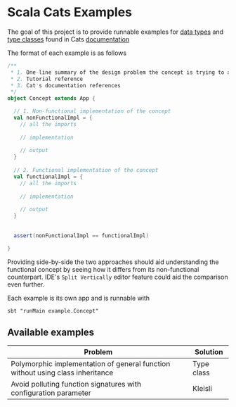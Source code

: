 # Scala Cats Examples

The goal of this project is to provide runnable examples for [data types](https://typelevel.org/cats/datatypes.html) 
and [type classes](https://typelevel.org/cats/typeclasses.html) found in Cats [documentation](https://typelevel.org/cats/#documentation)

The format of each example is as follows

```scala
/**
 * 1. One-line summary of the design problem the concept is trying to address  
 * 2. Tutorial reference
 * 3. Cat's documentation references
 */
object Concept extends App {

  // 1. Non-functional implementation of the concept
  val nonFunctionalImpl = {
    // all the imports
    
    // implementation
    
    // output
  }
  
  // 2. Functional implementation of the concept
  val functionalImpl = {
    // all the imports
    
    // implementation
    
    // output
  }
  
  
  assert(nonFunctionalImpl == functionalImpl)

}
```

Providing side-by-side the two approaches should aid understanding the functional concept by seeing how it 
differs from its non-functional counterpart. IDE's `Split Vertically` editor feature could aid the comparison even
further.  

Each example is its own app and is runnable with

```sbtshell
sbt "runMain example.Concept"
```


## Available examples

| Problem | Solution |
| ------------- | ------------- |
| Polymorphic implementation of general function without using class inheritance | Type class |
| Avoid polluting function signatures with configuration parameter | Kleisli |





